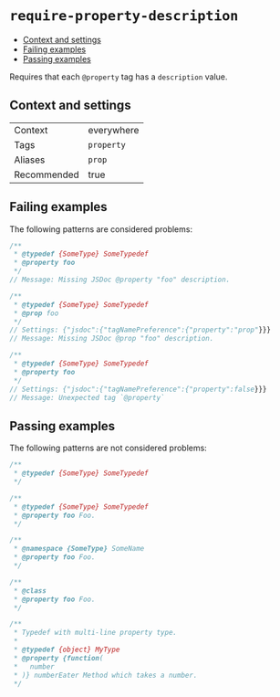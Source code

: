 <a name="user-content-require-property-description"></a>
<a name="require-property-description"></a>
# <code>require-property-description</code>

* [Context and settings](#user-content-require-property-description-context-and-settings)
* [Failing examples](#user-content-require-property-description-failing-examples)
* [Passing examples](#user-content-require-property-description-passing-examples)


Requires that each `@property` tag has a `description` value.

<a name="user-content-require-property-description-context-and-settings"></a>
<a name="require-property-description-context-and-settings"></a>
## Context and settings

|||
|---|---|
|Context|everywhere|
|Tags|`property`|
|Aliases|`prop`|
|Recommended|true|

<a name="user-content-require-property-description-failing-examples"></a>
<a name="require-property-description-failing-examples"></a>
## Failing examples

The following patterns are considered problems:

````ts
/**
 * @typedef {SomeType} SomeTypedef
 * @property foo
 */
// Message: Missing JSDoc @property "foo" description.

/**
 * @typedef {SomeType} SomeTypedef
 * @prop foo
 */
// Settings: {"jsdoc":{"tagNamePreference":{"property":"prop"}}}
// Message: Missing JSDoc @prop "foo" description.

/**
 * @typedef {SomeType} SomeTypedef
 * @property foo
 */
// Settings: {"jsdoc":{"tagNamePreference":{"property":false}}}
// Message: Unexpected tag `@property`
````



<a name="user-content-require-property-description-passing-examples"></a>
<a name="require-property-description-passing-examples"></a>
## Passing examples

The following patterns are not considered problems:

````ts
/**
 * @typedef {SomeType} SomeTypedef
 */

/**
 * @typedef {SomeType} SomeTypedef
 * @property foo Foo.
 */

/**
 * @namespace {SomeType} SomeName
 * @property foo Foo.
 */

/**
 * @class
 * @property foo Foo.
 */

/**
 * Typedef with multi-line property type.
 *
 * @typedef {object} MyType
 * @property {function(
 *   number
 * )} numberEater Method which takes a number.
 */
````

